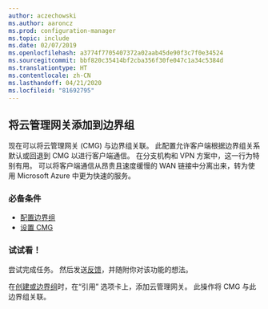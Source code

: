 ```yaml
---
author: aczechowski
ms.author: aaroncz
ms.prod: configuration-manager
ms.topic: include
ms.date: 02/07/2019
ms.openlocfilehash: a3774f7705407372a02aab45de90f3c7f0e34524
ms.sourcegitcommit: bbf820c35414bf2cba356f30fe047c1a34c5384d
ms.translationtype: HT
ms.contentlocale: zh-CN
ms.lasthandoff: 04/21/2020
ms.locfileid: "81692795"
---
```

## <a name="add-cloud-management-gateway-to-boundary-groups"></a><a name="bkmk_cmgbg"></a> 将云管理网关添加到边界组
<!--3640932-->

现在可以将云管理网关 (CMG) 与边界组关联。 此配置允许客户端根据边界组关系默认或回退到 CMG 以进行客户端通信。 在分支机构和 VPN 方案中，这一行为特别有用。 可以将客户端通信从昂贵且速度缓慢的 WAN 链接中分离出来，转为使用 Microsoft Azure 中更为快速的服务。


### <a name="prerequisites"></a>必备条件

- [配置边界组](../../../../servers/deploy/configure/boundary-groups.md)
- [设置 CMG](../../../../clients/manage/cmg/setup-cloud-management-gateway.md)


### <a name="try-it-out"></a>试试看！

尝试完成任务。 然后发送[反馈](../../../../understand/find-help.md#product-feedback)，并随附你对该功能的想法。

在[创建或边界组](../../../../servers/deploy/configure/boundary-group-procedures.md)时，在“引用”  选项卡上，添加云管理网关。 此操作将 CMG 与此边界组关联。

